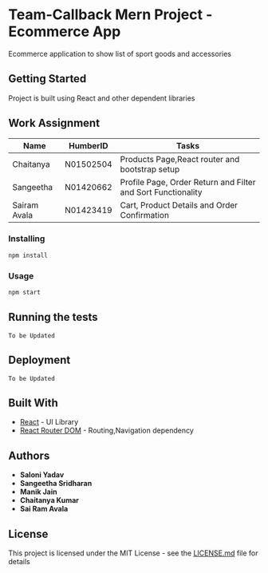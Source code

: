 # Team-Callback Mern Project - Ecommerce App

Ecommerce application to show list of sport goods and accessories

## Getting Started

Project is built using React and other dependent libraries

## Work Assignment

| Name         | HumberID  | Tasks                                                        |
| ------------ | --------- | ------------------------------------------------------------ |
| Chaitanya    | N01502504 | Products Page,React router and bootstrap setup               |
| Sangeetha    | N01420662 | Profile Page, Order Return and Filter and Sort Functionality |
| Sairam Avala | N01423419 | Cart, Product Details and Order Confirmation                 |

### Installing

```bash
npm install
```

### Usage

```javascript
npm start
```

## Running the tests

```
To be Updated
```

## Deployment

```
To be Updated
```

## Built With

- [React](https://react.org/) - UI Library
- [React Router DOM](https://reactrouter.com/) - Routing,Navigation dependency

## Authors

- **Saloni Yadav**
- **Sangeetha Sridharan**
- **Manik Jain**
- **Chaitanya Kumar**
- **Sai Ram Avala**

## License

This project is licensed under the MIT License - see the [LICENSE.md](LICENSE.md) file for details

